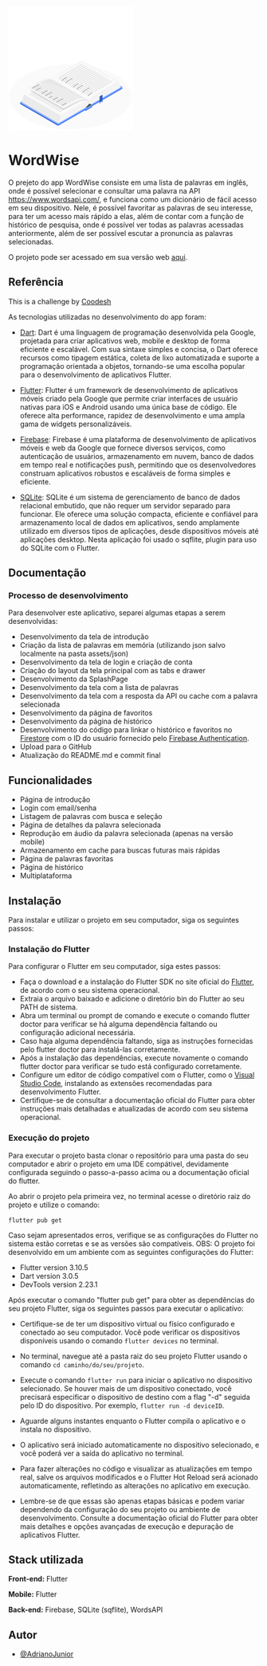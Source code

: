 
![Logo](https://github.com/AdrianoJunior/WordWise/blob/master/assets/icon/app_icon.png?raw=true)


# WordWise

O prejeto do app WordWise consiste em uma lista de palavras em inglês, onde é possível selecionar e consultar uma palavra na API https://www.wordsapi.com/, e funciona como um dicionário de fácil acesso em seu dispositivo.
Nele, é possível favoritar as palavras de seu interesse, para ter um acesso mais rápido a elas, além de contar com a função de histórico de pesquisa, onde é possível ver todas as palavras acessadas anteriormente, além de ser possível escutar a pronuncia as palavras selecionadas.

O projeto pode ser acessado em sua versão web [aqui](https://dictionary-45478.web.app/#/).


## Referência

This is a challenge by [Coodesh](https://coodesh.com/)

As tecnologias utilizadas no desenvolvimento do app foram:

- [Dart](https://dart.dev/): Dart é uma linguagem de programação desenvolvida pela Google, projetada para criar aplicativos web, mobile e desktop de forma eficiente e escalável. Com sua sintaxe simples e concisa, o Dart oferece recursos como tipagem estática, coleta de lixo automatizada e suporte a programação orientada a objetos, tornando-se uma escolha popular para o desenvolvimento de aplicativos Flutter.

- [Flutter](https://flutter.dev/): Flutter é um framework de desenvolvimento de aplicativos móveis criado pela Google que permite criar interfaces de usuário nativas para iOS e Android usando uma única base de código. Ele oferece alta performance, rapidez de desenvolvimento e uma ampla gama de widgets personalizáveis.

- [Firebase](https://firebase.google.com/?hl=pt-br): Firebase é uma plataforma de desenvolvimento de aplicativos móveis e web da Google que fornece diversos serviços, como autenticação de usuários, armazenamento em nuvem, banco de dados em tempo real e notificações push, permitindo que os desenvolvedores construam aplicativos robustos e escaláveis de forma simples e eficiente.

- [SQLite](https://pub.dev/packages/sqflite): SQLite é um sistema de gerenciamento de banco de dados relacional embutido, que não requer um servidor separado para funcionar. Ele oferece uma solução compacta, eficiente e confiável para armazenamento local de dados em aplicativos, sendo amplamente utilizado em diversos tipos de aplicações, desde dispositivos móveis até aplicações desktop. Nesta aplicação foi usado o sqflite, plugin para uso do SQLite com o Flutter.


## Documentação

### Processo de desenvolvimento

Para desenvolver este aplicativo, separei algumas etapas a serem desenvolvidas:

- Desenvolvimento da tela de introdução
- Criação da lista de palavras em memória (utilizando json salvo localmente na pasta assets/json)
- Desenvolvimento da tela de login e criação de conta
- Criação do layout da tela principal com as tabs e drawer
- Desenvolvimento da SplashPage
- Desenvolvimento da tela com a lista de palavras
- Desenvolvimento da tela com a resposta da API ou cache com a palavra selecionada
- Desenvolvimento da página de favoritos
- Desenvolvimento da página de histórico
- Desenvolvimento do código para linkar o histórico e favoritos no [Firestore](https://firebase.google.com/docs/firestore?hl=pt-br) com o ID do usuário fornecido pelo [Firebase Authentication](https://firebase.google.com/docs/auth?hl=pt-br).
- Upload para o GitHub
- Atualização do README.md e commit final
## Funcionalidades

- Página de introdução
- Login com email/senha
- Listagem de palavras com busca e seleção
- Página de detalhes da palavra selecionada
- Reprodução em áudio da palavra selecionada (apenas na versão mobile)
- Armazenamento em cache para buscas futuras mais rápidas
- Página de palavras favoritas
- Página de histórico
- Multiplataforma


## Instalação
Para instalar e utilizar o projeto em seu computador, siga os seguintes passos:

### Instalação do Flutter

Para configurar o Flutter em seu computador, siga estes passos:

- Faça o download e a instalação do Flutter SDK no site oficial do [Flutter](https://flutter.dev/), de acordo com o seu sistema operacional.
- Extraia o arquivo baixado e adicione o diretório bin do Flutter ao seu PATH de sistema.
- Abra um terminal ou prompt de comando e execute o comando flutter doctor para verificar se há alguma dependência faltando ou configuração adicional necessária.
- Caso haja alguma dependência faltando, siga as instruções fornecidas pelo flutter doctor para instalá-las corretamente.
- Após a instalação das dependências, execute novamente o comando flutter doctor para verificar se tudo está configurado corretamente.
- Configure um editor de código compatível com o Flutter, como o [Visual Studio Code](https://code.visualstudio.com/), instalando as extensões recomendadas para desenvolvimento Flutter.
- Certifique-se de consultar a documentação oficial do Flutter para obter instruções mais detalhadas e atualizadas de acordo com seu sistema operacional.

### Execução do projeto

Para executar o projeto basta clonar o repositório para uma pasta do seu computador e abrir o projeto em uma IDE compátivel, devidamente configurada seguindo o passo-a-passo acima ou a documentação oficial do flutter.

Ao abrir o projeto pela primeira vez, no terminal acesse o diretório raiz do projeto e utilize o comando:

```
flutter pub get
```

Caso sejam apresentados erros, verifique se as configurações do Flutter no sistema estão corretas e se as versões são compatíveis.
OBS: O projeto foi desenvolvido em um ambiente com as seguintes configurações do Flutter:

- Flutter version 3.10.5
- Dart version 3.0.5
- DevTools version 2.23.1

Após executar o comando "flutter pub get" para obter as dependências do seu projeto Flutter, siga os seguintes passos para executar o aplicativo:

- Certifique-se de ter um dispositivo virtual ou físico configurado e conectado ao seu computador. Você pode verificar os dispositivos disponíveis usando o comando ```flutter devices``` no terminal.

- No terminal, navegue até a pasta raiz do seu projeto Flutter usando o comando ```cd caminho/do/seu/projeto```.

- Execute o comando ```flutter run``` para iniciar o aplicativo no dispositivo selecionado. Se houver mais de um dispositivo conectado, você precisará especificar o dispositivo de destino com a flag "-d" seguida pelo ID do dispositivo. Por exemplo, ```flutter run -d deviceID```.

- Aguarde alguns instantes enquanto o Flutter compila o aplicativo e o instala no dispositivo.

- O aplicativo será iniciado automaticamente no dispositivo selecionado, e você poderá ver a saída do aplicativo no terminal.

- Para fazer alterações no código e visualizar as atualizações em tempo real, salve os arquivos modificados e o Flutter Hot Reload será acionado automaticamente, refletindo as alterações no aplicativo em execução.

- Lembre-se de que essas são apenas etapas básicas e podem variar dependendo da configuração do seu projeto ou ambiente de desenvolvimento. Consulte a documentação oficial do Flutter para obter mais detalhes e opções avançadas de execução e depuração de aplicativos Flutter.
## Stack utilizada

**Front-end:** Flutter

**Mobile:** Flutter

**Back-end:** Firebase, SQLite (sqflite), WordsAPI


## Autor

- [@AdrianoJunior](https://www.github.com/AdrianoJunior)

